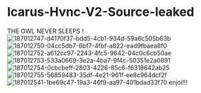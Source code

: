 # Icarus-Hvnc-V2-Source-leaked
THE OWL NEVER SLEEPS !
![187012747-d4170f37-bdd5-4cb1-934d-59a6c505b63b](https://user-images.githubusercontent.com/114527536/193660714-fcb3f7f5-fc35-4cb0-ad17-8db7fbe39fa9.png)
![187012750-04cc5db7-6bf7-4fbf-a822-ead9fbaea8f0](https://user-images.githubusercontent.com/114527536/193660726-48487f11-3b8e-450f-859a-04c80ac8127d.png)
![187012752-a612cc97-2243-4fc5-9642-04c0c6cb50ae](https://user-images.githubusercontent.com/114527536/193660733-d908616c-ab8b-4598-a8e2-e8ec7344866e.png)
![187012753-533a0669-3e2a-4ba7-9f4c-50351e2a0891](https://user-images.githubusercontent.com/114527536/193660745-912bdd7f-a667-4c45-8db4-4a23ebbf6d34.png)
![187012754-0cbcbeff-2803-4226-85c6-f6318642ab25](https://user-images.githubusercontent.com/114527536/193660755-e01a6c11-4ec2-45ac-bb71-6bfbe9390da9.png)
![187012755-56859483-35df-4e21-961f-ee8c964dcf2f](https://user-images.githubusercontent.com/114527536/193660762-ca492122-07a6-4fc8-84b9-a59942086044.png)
![187012541-1be69c47-19a3-46f9-aa97-401bdad33f70](https://user-images.githubusercontent.com/114527536/193660774-5a6233dd-1aa7-4e3c-9691-862299b81a3e.png)
enjoi!!!
